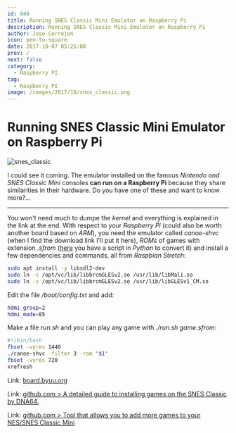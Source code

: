 ```yaml
---
id: 840
title: Running SNES Classic Mini Emulator on Raspberry Pi
description: Running SNES Classic Mini Emulator on Raspberry Pi
author: Jose Cerrejon
icon: pen-to-square
date: 2017-10-07 05:25:00
prev: /
next: false
category:
  - Raspberry PI
tag:
  - Raspberry PI
image: /images/2017/10/snes_classic.png
---
```


# Running SNES Classic Mini Emulator on Raspberry Pi

![snes_classic](/images/2017/10/snes_classic.png)

I could see it coming. The emulator installed on the famous *Nintendo and SNES Classic Mini* consoles **can run on a Raspberry Pi** because they share similarities in their hardware. Do you have one of these and want to know more?...

- - -
You won't need much to dumpe the *kernel* and everything is explained in the link at the end. With respect to your *Raspberry Pi* (could also be worth another board based on *ARM*), you need the emulator called *canoe-shvc* (when I find the download link I'll put it here), *ROMs* of games with extension *.sfrom* ([here](https://gist.github.com/anpage/4834433944a2875ee6d4cbb5786c6bf7) you have a script in *Python* to convert it) and install a few dependencies and commands, all from *Raspbian Stretch*:

```bash
sudo apt install -y libsdl2-dev
sudo ln -s /opt/vc/lib/libbrcmGLESv2.so /usr/lib/libMali.so
sudo ln -s /opt/vc/lib/libbrcmGLESv2.so /usr/lib/libGLESv1_CM.so
```

Edit the file */boot/config.txt* and add:

```bash
hdmi_group=2
hdmi_mode=85
```

Make a file *run.sh* and you can play any game with *./run.sh game.sfrom*:

```bash
#!/bin/bash
fbset -vyres 1440
./canoe-shvc -filter 3 -rom "$1"
fbset -vyres 720
xrefresh
```

Link: [board.byuu.org](https://board.byuu.org/viewtopic.php?f=16&t=1823)

Link: [github.com > A detailed guide to installing games on the SNES Classic by DNA64.](https://github.com/DNA64/SuperHakchi/)

Link: [github.com > Tool that allows you to add more games to your NES/SNES Classic Mini](https://github.com/ClusterM/hakchi2)